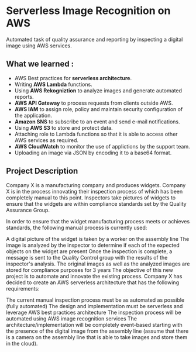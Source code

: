 # Serverless Image Recognition on AWS
Automated task of quality assurance and reporting by inspecting a digital image using AWS services.

## What we learned :

- AWS Best practices for **serverless architecture**.
- Writing **AWS Lambda** functions.
- Using **AWS Rekogniztion** to analyze images and generate automated reports.
- **AWS API Gateway** to process requests from clients outside AWS.
- **AWS IAM** to assign role, policy and maintain security configuration of the application.
- **Amazon SNS** to subscribe to an event and send e-mail notifications.
- Using **AWS S3** to store and protect data.
- Attaching role to Lambda functions so that it is able to access other AWS services as required.
- **AWS CloudWatch** to monitor the use of applictions by the support team.
- Uploading an image via JSON by encoding it to a base64 format.

## Project Description

Company X is a manufacturing company and produces widgets. Company X is in the process innovating their inspection process of which has been completely manual to this point. Inspectors take pictures of widgets to ensure that the widgets are within compliance standards set by the Quality Assurance Group.

In order to ensure that the widget manufacturing process meets or achieves standards, the following manual process is currently used:

A digital picture of the widget is taken by a worker on the assembly line The image is analyzed by the inspector to determine if each of the expected objects on the widget are present Once the inspection is complete, a message is sent to the Quality Control group with the results of the inspector's analysis. The original images as well as the analyzed images are stored for compliance purposes for 3 years The objective of this new project is to automate and innovate the existing process. Company X has decided to create an AWS serverless architecture that has the following requirements:

The current manual inspection process must be as automated as possible (fully automated) The design and implementation must be serverless and leverage AWS best practices architecture The inspection process will be automated using AWS image recognition services The architecture/implementation will be completely event-based starting with the presence of the digital image from the assembly line (assume that there is a camera on the assembly line that is able to take images and store them in the cloud).
